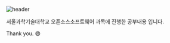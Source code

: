 ![header](https://capsule-render.vercel.app/api?type=waving&color=auto&height=200&section=header&text=오픈소스소프트웨어&fontSize=32)

서울과학기술대학교 오픈소스소프트웨어 과목에 진행한 공부내용 입니다.

Thank you. :smile:
